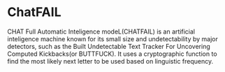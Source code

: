 # ChatFAIL
CHAT Full Automatic Inteligence modeL(CHATFAIL) is an artificial inteligence machine known for its small size and undetectability by major detectors, such as the Built Undetectable Text Tracker For Uncovering Computed Kickbacks(or BUTTFUCK).
It uses a cryptographic function to find the most likely next letter to be used based on linguistic frequency.
